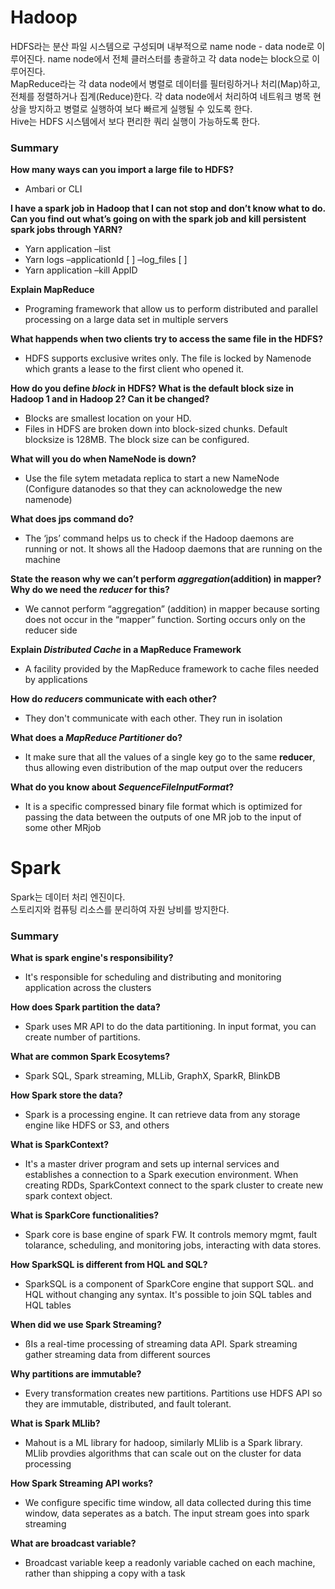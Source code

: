 # Hadoop
HDFS라는 분산 파일 시스템으로 구성되며 내부적으로 name node - data node로 이루어진다. 
name node에서 전체 클러스터를 총괄하고 각 data node는 block으로 이루어진다.  
MapReduce라는 각 data node에서 병렬로 데이터를 필터링하거나 처리(Map)하고, 전체를 정렬하거나 집계(Reduce)한다. 각 data node에서 처리하여 네트워크 병목 현상을 방지하고 병렬로 실행하여 보다 빠르게 실행될 수 있도록 한다.  
Hive는 HDFS 시스템에서 보다 편리한 쿼리 실행이 가능하도록 한다.

### Summary
**How many ways can you import a large file to HDFS?**  
- Ambari or CLI

**I have a spark job in Hadoop that I can not stop and don’t know what to do. Can you find out what’s going on with the spark job and kill persistent spark jobs through YARN?**
- Yarn application –list
- Yarn logs –applicationId [ ] –log_files [ ]
- Yarn application –kill AppID

**Explain MapReduce**
- Programing framework that allow us to perform distributed and parallel processing on a large data set in multiple servers

**What happends when two clients try to access the same file in the HDFS?**  
- HDFS supports exclusive writes only. The file is locked by Namenode which grants a lease to the first client who opened it.

**How do you define <i>block</i> in HDFS? What is the default block size in Hadoop 1 and in Hadoop 2? Can it be changed?**  
- Blocks are smallest location on your HD. 
- Files in HDFS are broken down into block-sized chunks. Default blocksize is 128MB. The block size can be configured.

**What will you do when NameNode is down?**  
- Use the file sytem metadata replica to start a new NameNode
(Configure datanodes so that they can acknolowedge the new namenode)

**What does jps command do?**  
- The ‘jps’ command helps us to check if the Hadoop daemons are running or not. It shows all the Hadoop daemons that are running on the machine

**State the reason why we can’t perform <i>aggregation</i>(addition) in mapper? Why do we need the <i>reducer</i> for this?**  
- We cannot perform “aggregation” (addition) in mapper because sorting does not occur in the “mapper” function. Sorting occurs only on the reducer side

**Explain <i>Distributed Cache</i> in a MapReduce Framework**  
- A facility provided by the MapReduce framework to cache files needed by applications

**How do <i>reducers</i> communicate with each other?**  
- They don't communicate with each other. They run in isolation

**What does a <i>MapReduce Partitioner</i> do?**  
- It make sure that all the values of a single key go to the same **reducer**, thus allowing even distribution of the map output over the reducers

**What do you know about <i>SequenceFileInputFormat</i>?**  
- It is a specific compressed binary file format which is optimized for passing the data between the outputs of one MR job to the input of some other MRjob

# Spark 
Spark는 데이터 처리 엔진이다.  
스토리지와 컴퓨팅 리소스를 분리하여 자원 낭비를 방지한다.
### Summary
**What is spark engine's responsibility?**  
- It's responsible for scheduling and distributing and monitoring application across the clusters

**How does Spark partition the data?**  
- Spark uses MR API to do the data partitioning. In input format, you can create number of partitions.

**What are common Spark Ecosytems?**  
- Spark SQL, Spark streaming, MLLib, GraphX, SparkR, BlinkDB


**How Spark store the data?**
- Spark is a processing engine. It can retrieve data from any storage engine like HDFS or S3, and others


**What is SparkContext?**  
- It's a master driver program and sets up internal services and establishes a connection to a Spark execution environment. When creating RDDs, SparkContext connect to the spark cluster to create new spark context object.

**What is SparkCore functionalities?** 
- Spark core is base engine of spark FW. It controls memory mgmt, fault tolarance, scheduling, and monitoring jobs, interacting with data stores.

**How SparkSQL is different from HQL and SQL?**
- SparkSQL is a component of SparkCore engine that support SQL. and HQL without changing any syntax. It's possible to join SQL tables and HQL tables
 
**When did we use Spark Streaming?**
- ßIs a real-time processing of streaming data API. Spark streaming gather streaming data from different sources

**Why partitions are immutable?**
- Every transformation creates new partitions. Partitions use HDFS API so they are immutable, distributed, and fault tolerant.

**What is Spark MLlib?**
- Mahout is a ML library for hadoop, similarly MLlib is a Spark library. MLlib provdies algorithms that can scale out on the cluster for data processing

**How Spark Streaming API works?**
- We configure specific time window, all data collected during this time window, data seperates as a batch. The input stream goes into spark streaming

**What are broadcast variable?**
- Broadcast variable keep a readonly variable cached on each machine, rather than shipping a copy with a task